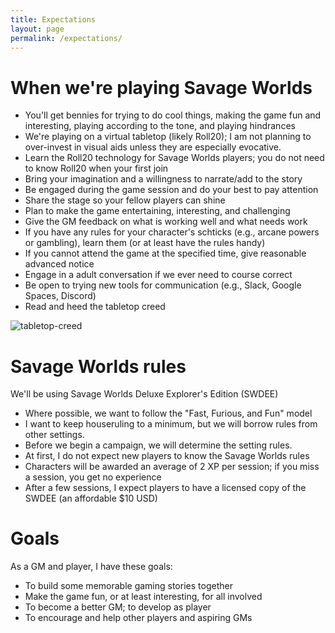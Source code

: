 ```yaml
---
title: Expectations
layout: page
permalink: /expectations/
---
```


# When we're playing Savage Worlds

* You'll get bennies for trying to do cool things, making the game fun and interesting, playing according to the tone, and playing hindrances
* We're playing on a virtual tabletop (likely Roll20); I am not planning to over-invest in visual aids unless they are especially evocative.
* Learn the Roll20 technology for Savage Worlds players; you do not need to know Roll20 when your first join
* Bring your imagination and a willingness to narrate/add to the story
* Be engaged during the game session and do your best to pay attention
* Share the stage so your fellow players can shine
* Plan to make the game entertaining, interesting, and challenging
* Give the GM feedback on what is working well and what needs work
* If you have any rules for your character's schticks (e.g., arcane powers or gambling), learn them (or at least have the rules handy)
* If you cannot attend the game at the specified time, give reasonable advanced notice
* Engage in a adult conversation if we ever need to course correct
* Be open to trying new tools for communication (e.g., Slack, Google Spaces, Discord)
* Read and heed the tabletop creed

![tabletop-creed](http://fragsandbeer.com/wp-content/uploads/2016/05/TabletopCreed.jpg)

# Savage Worlds rules

We'll be using Savage Worlds Deluxe Explorer's Edition (SWDEE)

* Where possible, we want to follow the "Fast, Furious, and Fun" model
* I want to keep houseruling to a minimum, but we will borrow rules from other settings.
* Before we begin a campaign, we will determine the setting rules.
* At first, I do not expect new players to know the Savage Worlds rules
* Characters will be awarded an average of 2 XP per session; if you miss a session, you get no experience
* After a few sessions, I expect players to have a licensed copy of the SWDEE (an affordable $10 USD)

# Goals

As a GM and player, I have these goals:

* To build some memorable gaming stories together
* Make the game fun, or at least interesting, for all involved
* To become a better GM; to develop as player
* To encourage and help other players and aspiring GMs
